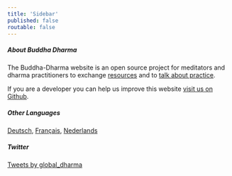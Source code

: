 ```yaml
---
title: 'Sidebar'
published: false
routable: false
---
```


##### About Buddha Dharma

The Buddha-Dharma website is an open source project for meditators and dharma practitioners to exchange [resources](/resources) and to [talk about practice](/community).

If you are a developer you can help us improve this website [visit us on Github](https://github.com/buddha-dharma).

##### Other Languages

<a href="/de">Deutsch</a>, <a href="/fr">Français</a>, <a href="/nl">Nederlands</a>

##### Twitter

<a class="twitter-timeline" data-width="500" data-height="600" data-theme="light" href="https://twitter.com/global_dharma?ref_src=twsrc%5Etfw">Tweets by global_dharma</a> <script async src="//platform.twitter.com/widgets.js" charset="utf-8"></script>
